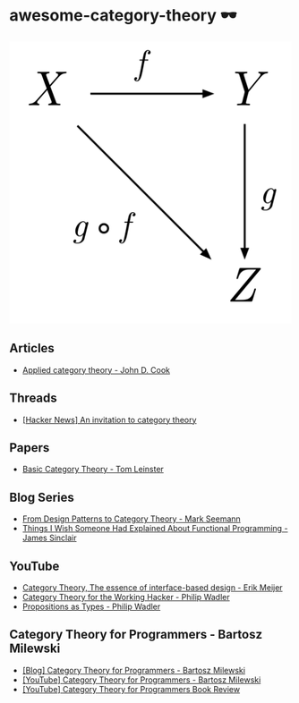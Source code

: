 # awesome-category-theory 🕶️

![Category Theory](./category-theory.png)

## Articles

* [Applied category theory - John D. Cook](https://www.johndcook.com/blog/applied-category-theory/)

## Threads

* [[Hacker News] An invitation to category theory](https://news.ycombinator.com/item?id=18267536)

## Papers

* [Basic Category Theory - Tom Leinster](https://arxiv.org/abs/1612.09375)

## Blog Series

* [From Design Patterns to Category Theory - Mark Seemann](https://blog.ploeh.dk/2017/10/04/from-design-patterns-to-category-theory/)
* [Things I Wish Someone Had Explained About Functional Programming - James Sinclair](https://jrsinclair.com/articles/2019/what-i-wish-someone-had-explained-about-functional-programming/)

## YouTube

* [Category Theory, The essence of interface-based design - Erik Meijer](https://www.youtube.com/watch?v=JMP6gI5mLHc)
* [Category Theory for the Working Hacker - Philip Wadler](https://www.youtube.com/watch?v=V10hzjgoklA)
* [Propositions as Types - Philip Wadler](https://www.youtube.com/watch?v=IOiZatlZtGU)

## Category Theory for Programmers - Bartosz Milewski

* [[Blog] Category Theory for Programmers - Bartosz Milewski](https://bartoszmilewski.com/2014/10/28/category-theory-for-programmers-the-preface/)
* [[YouTube] Category Theory for Programmers - Bartosz Milewski](https://www.youtube.com/playlist?list=PLbgaMIhjbmEnaH_LTkxLI7FMa2HsnawM_)
* [[YouTube] Category Theory for Programmers Book Review](https://www.youtube.com/playlist?list=PLVFrD1dmDdvcjCQDPhExqP56jqxp0Ssn_)

